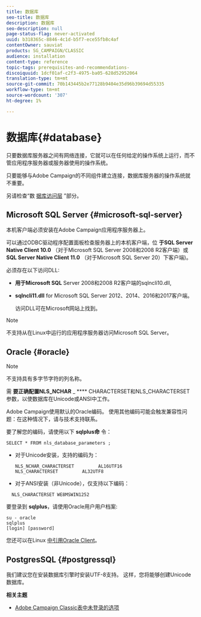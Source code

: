 ```yaml
---
title: 数据库
seo-title: 数据库
description: 数据库
seo-description: null
page-status-flag: never-activated
uuid: b318365c-8846-4c1d-b5f7-ece55fb8c4af
contentOwner: sauviat
products: SG_CAMPAIGN/CLASSIC
audience: installation
content-type: reference
topic-tags: prerequisites-and-recommendations-
discoiquuid: 1dcf01af-c2f3-4975-ba05-628d52952064
translation-type: tm+mt
source-git-commit: 70b143445b2e77128b9404e35d96b39694d55335
workflow-type: tm+mt
source-wordcount: '307'
ht-degree: 1%

---
```



# 数据库{#database}

只要数据库服务器之间有网络连接，它就可以在任何给定的操作系统上运行，而不管应用程序服务器或服务器使用的操作系统。

只要能够与Adobe Campaign的不同组件建立连接，数据库服务器的操作系统就不重要。

另请检查“数 [据库访问层](../../installation/using/prerequisites-of-campaign-installation-in-linux.md#database-access-layers) ”部分。

## Microsoft SQL Server {#microsoft-sql-server}

本机客户端必须安装在Adobe Campaign应用程序服务器上。

可以通过ODBC驱动程序配置面板检查服务器上的本机客户端，位 **于SQL Server Native Client 10.0** （对于Microsoft SQL Server 2008和2008 R2客户端）或 **SQL Server Native Client 11.0** （对于Microsoft SQL Server 20）下客户端)。

必须存在以下访问DLL:

* **用于Microsoft SQL** Server 2008和2008 R2客户端的sqlncli10.dll,
* **sqlncli11.dll** for Microsoft SQL Server 2012、2014、2016和2017客户端。

   访问DLL可在Microsoft网站上找到。

>[!NOTE]
>
>不支持从在Linux中运行的应用程序服务器访问Microsoft SQL Server。

## Oracle {#oracle}

>[!NOTE]
>
>不支持具有多字节字符的列名称。

需 **要正确配置NLS_NCHAR** _ **** CHARACTERSET和NLS_CHARACTERSET参数，以使数据库在Unicode或ANSI中工作。

Adobe Campaign使用默认的Oracle编码。 使用其他编码可能会触发兼容性问题：在这种情况下，请与技术支持联系。

要了解您的编码，请使用以下 **sqlplus命** 令：

```
SELECT * FROM nls_database_parameters ;
```

* 对于Unicode安装，支持的编码为：

   ```
   NLS_NCHAR_CHARACTERSET         AL16UTF16
   NLS_CHARACTERSET         AL32UTF8
   ```

* 对于ANSI安装（非Unicode），仅支持以下编码：

```
  NLS_CHARACTERSET WE8MSWIN1252
```

要登录到 **sqlplus**，请使用Oracle用户用户档案:

```
su - oracle 
sqlplus 
[login] [password]
```

您还可以在Linux [中引用Oracle Client](../../installation/using/installing-packages-with-linux.md#oracle-client-in-linux)。

## PostgresSQL {#postgressql}

我们建议您在安装数据库引擎时安装UTF-8支持。 这样，您将能够创建Unicode数据库。

**相关主题**

* [Adobe Campaign Classic表中未登录的选项](https://helpx.adobe.com/campaign/kb/unlogged-tables-classic.html)